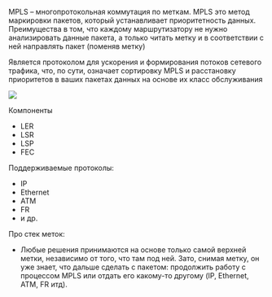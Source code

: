 MPLS – многопротокольная коммутация по меткам. MPLS это метод маркировки пакетов, который устанавливает приоритетность данных. Преимущества в том, что каждому маршрутизатору не нужно анализировать данные пакета, а только читать метку и в соответствии с ней направлять пакет (поменяв метку)

Является протоколом для ускорения и формирования потоков сетевого трафика, что, по сути, означает сортировку MPLS и расстановку приоритетов в ваших пакетах данных на основе их класс обслуживания


<img src="https://raw.githubusercontent.com/xxl601/xxl601.github.io/main/mpls/1.png">


Компоненты
 - LER
 - LSR
 - LSP
 - FEC

Поддерживаемые протоколы:
 - IP
 - Ethernet
 - ATM
 - FR
 - и др.


Про стек меток:

- Любые решения принимаются на основе только самой верхней метки, независимо от того, что там под ней. Зато, снимая метку, он уже знает, что дальше сделать с пакетом: продолжить работу с процессом MPLS или отдать его какому-то другому (IP, Ethernet, ATM, FR итд).

